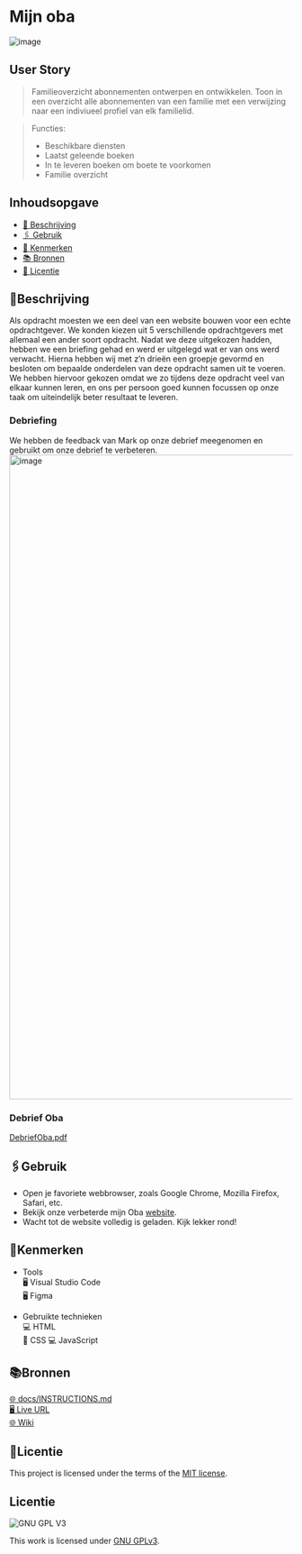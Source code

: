 # Mijn oba
![image](https://github.com/OvenMagnetron/oba/assets/91184609/e24fd9ad-46df-4b2c-9b27-6f893434e313)

## User Story

>Familieoverzicht abonnementen ontwerpen en ontwikkelen. Toon in een overzicht alle abonnementen van een familie met een verwijzing naar een indiviueel profiel van elk familielid.

>Functies:
> * Beschikbare diensten
> * Laatst geleende boeken
> * In te leveren boeken om boete te voorkomen
> * Familie overzicht


## Inhoudsopgave
  * [📝 Beschrijving](#beschrijving)  
  * [🖇 Gebruik](#gebruik)  
  * [🔖 Kenmerken](#kenmerken)  
  * [📚 Bronnen](#bronnen)  
  * [👾 Licentie](#licentie)  

## 📝Beschrijving
Als opdracht moesten we een deel van een website bouwen voor een echte opdrachtgever. We konden kiezen uit 5 verschillende opdrachtgevers met allemaal een ander soort opdracht. Nadat we deze uitgekozen hadden, hebben we een briefing gehad en werd er uitgelegd wat er van ons werd verwacht. Hierna hebben wij met z’n drieën een groepje gevormd en besloten om bepaalde onderdelen van deze opdracht samen uit te voeren. We hebben hiervoor gekozen omdat we zo tijdens deze opdracht veel van elkaar kunnen leren, en ons per persoon goed kunnen focussen op onze taak om uiteindelijk beter resultaat te leveren.

### Debriefing

We hebben de feedback van Mark op onze debrief meegenomen en gebruikt om onze debrief te verbeteren.
<img width="1144" alt="image" src="https://github.com/OvenMagnetron/oba/assets/143999685/81e5e899-b272-4ef0-950c-22e8501f32fc">

### Debrief Oba
[DebriefOba.pdf](https://github.com/OvenMagnetron/oba/files/12829578/DebriefOba.pdf)

## 🖇Gebruik

* Open je favoriete webbrowser, zoals Google Chrome, Mozilla Firefox, Safari, etc.
* Bekijk onze verbeterde mijn Oba [website](https://ovenmagnetron.github.io/oba/).
* Wacht tot de website volledig is geladen. Kijk lekker rond!

## 🔖Kenmerken

* Tools  
🖥️ Visual Studio Code  
🖥️ Figma  

* Gebruikte technieken  
💻 HTML  
🎨 CSS
💻 JavaScript  

## 📚Bronnen
[🌐 docs/INSTRUCTIONS.md](docs/INSTRUCTIONS.md)  
[🖥️ Live URL](https://ovenmagnetron.github.io/oba/)  
[🌐 Wiki](https://github.com/OvenMagnetron/oba/wiki)  


## 👾Licentie
This project is licensed under the terms of the [MIT license](./LICENSE).



## Licentie

![GNU GPL V3](https://www.gnu.org/graphics/gplv3-127x51.png)

This work is licensed under [GNU GPLv3](./LICENSE).

